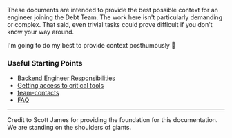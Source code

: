 These documents are intended to provide the best possible context for an engineer joining the Debt Team.  The work here isn't particularly demanding or complex. That said, even trivial tasks could prove difficult if you don't know your way around.

I'm going to do my best to provide context posthumously 🤞

### Useful Starting Points
- [Backend Engineer Responsibilities](./guides-and-howtos/back-end-responsibilities.md)
- [Getting access to critical tools](./onboarding/up-and-running.md)
- [team-contacts](./onboarding/team-contacts.md)
- [FAQ](./onboarding/FAQ.md)


---
Credit to Scott James for providing the foundation for this documentation. We are standing on the shoulders of giants.

